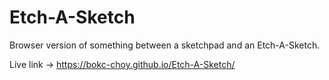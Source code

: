 # Etch-A-Sketch
Browser version of something between a sketchpad and an Etch-A-Sketch.

Live link -> https://bokc-choy.github.io/Etch-A-Sketch/
